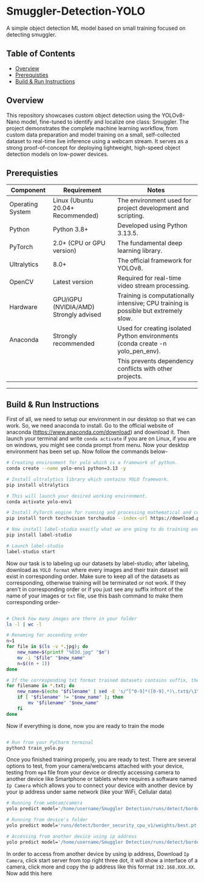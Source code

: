 # Smuggler-Detection-YOLO

A simple object detection ML model based on small training focused on detecting smuggler.

## Table of Contents
- [Overview](#overview)
- [Prerequisties](#prerequisties)
- [Build & Run Instructions](#build--run-instructions)
  
## Overview
This repository showcases custom object detection using the YOLOv8-Nano model, fine-tuned to identify and localize one class: Smuggler. The project demonstrates the complete machine learning workflow, from custom data preparation and model training on a small, self-collected dataset to real-time live inference using a webcam stream. It serves as a strong proof-of-concept for deploying lightweight, high-speed object detection models on low-power devices.
## Prerequisties
| **Component**      | **Requirement**                          | **Notes**                                                                                            |
|--------------------|------------------------------------------|------------------------------------------------------------------------------------------------------|
| Operating System   | Linux (Ubuntu 20.04+ Recommended)        | The environment used for project development and scripting.                                          |
| Python             | Python 3.8+                              | Developed using Python 3.13.5.                                                                       |
| PyTorch            | 2.0+ (CPU or GPU version)                | The fundamental deep learning library.                                                               |
| Ultralytics        | 8.0+                                     | The official framework for YOLOv8.                                                                   |
| OpenCV             | Latest version                           | Required for real-time video stream processing.                                                      |
| Hardware           | GPU/iGPU (NVIDIA/AMD) Strongly advised   | Training is computationally intensive; CPU training is possible but extremely slow.                  |
| Anaconda           | Strongly recommended                     | Used for creating isolated Python environments (conda create -n yolo_pen_env).                       |
|                    |                                          | This prevents dependency conflicts with other projects.                                              |
------------------------------------------------------------------------------------------------------------------------------------------------------------------------
## Build & Run Instructions

First of all, we need to setup our environment in our desktop so that we can work. So, we need anaconda to install. Go to the official website of anaconda (https://www.anaconda.com/download) and download it. Then launch your terminal and write `conda activate` if you are on Linux, if you are on windows, you might see conda prompt from menu. Now your desktop environment has been set up. Now follow the commands below-
```bash
# Creating environment for yolo which is a framework of python.
conda create --name yolo-env1 python=3.13 -y

# Install ultralytics library which contains YOLO framework.
pip install ultralytics

# This will launch your desired working environment.
conda activate yolo-env1

# Install PyTorch engine for running and processing mathematical and computational tasks. if you have only cpu.
pip install torch torchvision torchaudio --index-url https://download.pytorch.org/whl/cpu

# Now install label-studio exactly what we are going to do training and labeling our object by naming classes
pip install label-studio

# Launch label-studio
label-studio start
````
Now our task is to labeling up our datasets by label-studio; after labeling, download as `YOLO format` where every images and their train dataset will exist in corresponding order. Make sure to keep all of the datasets as corresponding, otherwise training will be terminated or not work. If they aren't in corresponding order or if you just see any suffix infront of the name of your images or `txt` file, use this bash command to make them corresponding order-

````bash

# Check how many images are there in your folder
ls -l | wc -l

# Renaming for ascending order
n=1
for file in $(ls -v *.jpg); do
    new_name=$(printf "%03d.jpg" "$n")
    mv -i "$file" "$new_name"
    n=$((n + 1))
done

# If the corresponding txt format trained datasets contains suffix, then use this command
for filename in *.txt; do
    new_name=$(echo "$filename" | sed -E 's/^[^0-9]*([0-9].*)\.txt$/\1\.txt/')
    if [ "$filename" != "$new_name" ]; then
        mv "$filename" "$new_name"
    fi
done
````
Now if everything is done, now you are ready to train the mode

````bash

# Run from your PyCharm terminal
python3 train_yolo.py
````

Once you finished training properly, you are ready to test. There are several options to test, from your camera/webcams attached with your device, testing from `mp4` file from your device or directly accessing camera to another device like Smartphone or tablets where requires a software named `Ip Camera` which allows you to connect your device with another device by your ip address under same network (like your WiFi, Cellular data) 

````bash
# Running from webcam/camera
yolo predict model='/home/username/Smuggler Detection/runs/detect/border_security_cpu_v1/weights/best.pt' source=0 show=True

# Running from device's folder
yolo predict model='runs/detect/border_security_cpu_v1/weights/best.pt' source='/home/username/Downloads/video.mp4' show=True

# Accessing from another device using ip address
yolo predict model='/home/username/Smuggler Detection/runs/detect/border_security_cpu_v1/weights/best.pt' source="http://192.168.XXX.XX:8080/video" show=True

````

In order to access from another device by using ip address, Download `Ip Camera`, click start server from top right three dot, it will show a interface of a camera, click more and copy the ip address like this format `192.168.XXX.XX`. Now add this here 

